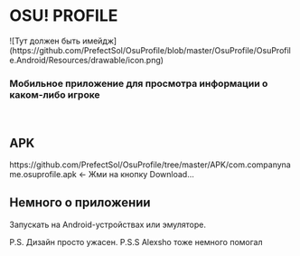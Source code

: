 <h1>OSU! PROFILE</h1>
![Тут должен быть имейдж](https://github.com/PrefectSol/OsuProfile/blob/master/OsuProfile/OsuProfile.Android/Resources/drawable/icon.png)
<h3>Мобильное приложение для просмотра информации о каком-либо игроке</h3>
</br>
<h2>APK</h2>
https://github.com/PrefectSol/OsuProfile/tree/master/APK/com.companyname.osuprofile.apk <- Жми на кнопку Download...
<h2>Немного о приложении</h2>
<p>
	Запускать на Android-устройствах или эмуляторе.
<p>

<p>
	P.S. Дизайн просто ужасен.
	P.S.S Alexsho тоже немного помогал
</p>